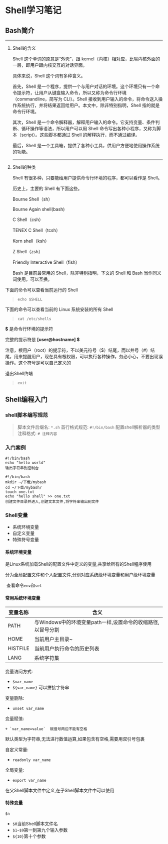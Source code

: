 # Shell学习笔记

## Bash简介
---
1. Shell的含义

    Shell 这个单词的原意是“外壳”，跟 kernel（内核）相对应，比喻内核外面的一层，即用户跟内核交互的对话界面。

    具体来说，Shell 这个词有多种含义。

    首先，Shell 是一个程序，提供一个与用户对话的环境。这个环境只有一个命令提示符，让用户从键盘输入命令，所以又称为命令行环境（commandline，简写为 CLI）。Shell 接收到用户输入的命令，将命令送入操作系统执行，并将结果返回给用户。本文中，除非特别指明，Shell 指的就是命令行环境。

    其次，Shell 是一个命令解释器，解释用户输入的命令。它支持变量、条件判断、循环操作等语法，所以用户可以用 Shell 命令写出各种小程序，又称为脚本（script）。这些脚本都通过 Shell 的解释执行，而不通过编译。

    最后，Shell 是一个工具箱，提供了各种小工具，供用户方便地使用操作系统的功能。

    ---

2. Shell的种类

    Shell 有很多种，只要能给用户提供命令行环境的程序，都可以看作是 Shell。

    历史上，主要的 Shell 有下面这些。

    Bourne Shell（sh）

    Bourne Again shell(bash)

    C Shell（csh）

    TENEX C Shell（tcsh）

    Korn shell（ksh）

    Z Shell（zsh）

    Friendly Interactive Shell（fish）
    
    Bash 是目前最常用的 Shell，除非特别指明，下文的 Shell 和 Bash 当作同义词使用，可以互换。

下面的命令可以查看当前运行的 Shell
> `echo $SHELL`

下面的命令可以查看当前的 Linux 系统安装的所有 Shell
> `cat /etc/shells`

**$** 是命令行环境的提示符

完整的提示符是 **[user@hostname] $**

注意，根用户（root）的提示符，不以美元符号（$）结尾，而以井号（#）结尾，用来提醒用户，现在具有根权限，可以执行各种操作，务必小心，不要出现误操作。这个符号是可以自己定义的

退出Shell终端
> `exit`

## Shell编程入门

### shell脚本编写规范

> 脚本文件后缀名: `*.sh`
> 首行格式规范: `#!/bin/bash` 配置shell解析器的类型
> 注释格式: `# 注释内容`

### 入门案例

```shell
#!/bin/bash
echo "hello world"
输出字符串到控制台
```

```shell
#!/bin/bash
mkdir ~/下载/mybash
cd ~/下载/mybash/
touch one.txt
echo "hello shell" >> one.txt
创建文件目录并进入,创建文本文件,将字符串输出到文件
```

### Shell变量

+ 系统环境变量
+ 自定义变量
+ 特殊符号变量

#### 系统环境变量

​	是Linux系统加载Shell的配置文件中定义的变量,共享给所有的Shell程序使用

​	分为全局配置文件和个人配置文件,分别对应系统级环境变量和用户级环境变量

​	查看命令`env`和`set`

#### 常用系统环境变量

| 变量名称 | 含义                                                        |
| -------- | ----------------------------------------------------------- |
| PATH     | 与Windows中的环境变量path一样,设置命令的收缩路径,以冒号分割 |
| HOME     | 当前用户主目录~                                             |
| HISTFILE | 当前用户执行命令的历史列表                                  |
| LANG     | 系统字符集                                                  |

变量访问方式:

+ `$var_name`
+ `${var_name}`    可以拼接字符串

变量删除:

+ `unset var_name`

变量赋值:

	+ `var_name=value`	赋值号两边不能有空格

默认类型为字符串,无法进行数值运算,如果包含有空格,需要用双引号包裹

自定义常量:

+ `readonly var_name`

全局变量:

+ `export var_name`

在父Shell脚本文件中定义,在子Shell脚本文件中可以使用

#### 特殊变量

`$n`

+ `$0`当前Shell脚本文件名
+ `$1~$9`第一到第九个输入参数
+ `${10}`第十个参数



